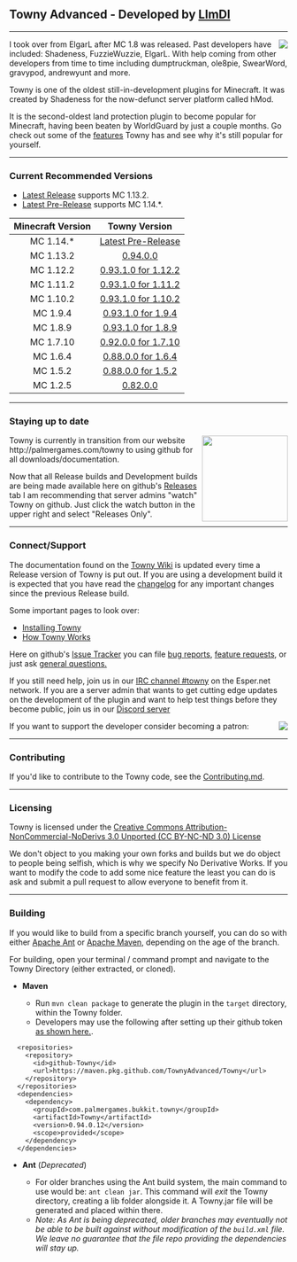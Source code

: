 ## Towny Advanced - Developed by [LlmDl](https://github.com/LlmDl)

___

<p><img align=right src="https://user-images.githubusercontent.com/879756/65964696-19d6b300-e423-11e9-9cb0-d193225ee40f.png">
I took over from ElgarL after MC 1.8 was released. Past developers have included: Shadeness, FuzzieWuzzie, ElgarL. 
With help coming from other developers from time to time including dumptruckman, ole8pie, SwearWord, gravypod, andrewyunt and more.

Towny is one of the oldest still-in-development plugins for Minecraft. It was created by Shadeness for the now-defunct server platform called hMod.

It is the second-oldest land protection plugin to become popular for Minecraft, having been beaten by WorldGuard by just a couple months. Go check out some of the [features](https://github.com/TownyAdvanced/Towny/wiki#features) Towny has and see why it's still popular for yourself.
</p>

___

### Current Recommended Versions
* [Latest Release](https://github.com/TownyAdvanced/Towny/releases/latest) supports MC 1.13.2.
* [Latest Pre-Release](https://github.com/TownyAdvanced/Towny/releases) supports MC 1.14.*.

| Minecraft Version | Towny Version |
|:----:|:----:|
| MC 1.14.* | [Latest Pre-Release](https://github.com/TownyAdvanced/Towny/releases) |
| MC 1.13.2 | [0.94.0.0](https://github.com/TownyAdvanced/Towny/releases/tag/v0.94.0.0) |
| MC 1.12.2 | [0.93.1.0 for 1.12.2](http://towny.palmergames.com/file-repo/Towny%20Advanced/Releases/0.93.1.0%20for%201.12.2/) |
| MC 1.11.2 | [0.93.1.0 for 1.11.2](http://towny.palmergames.com/file-repo/Towny%20Advanced/Releases/0.93.1.0%20for%201.11.2/) |
| MC 1.10.2 | [0.93.1.0 for 1.10.2](http://towny.palmergames.com/file-repo/Towny%20Advanced/Releases/0.93.1.0%20for%201.10.2/) |
| MC 1.9.4 | [0.93.1.0 for 1.9.4](http://towny.palmergames.com/file-repo/Towny%20Advanced/Releases/%200.93.1.0%20for%201.9.4/) |
| MC 1.8.9 | [0.93.1.0 for 1.8.9](http://towny.palmergames.com/file-repo/Towny%20Advanced/Releases/0.93.1.0%20for%201.8.9/) |
| MC 1.7.10 | [0.92.0.0 for 1.7.10](http://towny.palmergames.com/file-repo/Towny%20Advanced/Releases/0.92.0.0%20%28For%20MC%201.7.10%29/) |
| MC 1.6.4 | [0.88.0.0 for 1.6.4](http://towny.palmergames.com/?p=744) |
| MC 1.5.2 | [0.88.0.0 for 1.5.2](http://towny.palmergames.com/download/towny-advanced-0-88-0-0-cb-1-5-2/) |
| MC 1.2.5 | [0.82.0.0](http://towny.palmergames.com/?p=735) | 

___

### Staying up to date
<p><img align=right src="https://user-images.githubusercontent.com/879756/65964779-3a067200-e423-11e9-9928-938b976af2c2.gif" height="155">
Towny is currently in transition from our website http://palmergames.com/towny to using github for all downloads/documentation.
    
Now that all Release builds and Development builds are being made available here on github's [Releases](https://github.com/TownyAdvanced/Towny/releases) tab I am recommending that server admins "watch" Towny on github. Just click the watch button in the upper right and select "Releases Only".
</p>

___

### Connect/Support
The documentation found on the [Towny Wiki](https://github.com/TownyAdvanced/Towny/wiki) is updated every time a Release version of Towny is put out. If you are using a development build it is expected that you have read the [changelog](https://git.io/fjbS3) for any important changes since the previous Release build.

Some important pages to look over:
- [Installing Towny](https://github.com/TownyAdvanced/Towny/wiki/Installation)
- [How Towny Works](https://github.com/TownyAdvanced/Towny/wiki/How-Towny-Works)

Here on github's [Issue Tracker](https://github.com/TownyAdvanced/Towny/issues) you can file [bug reports](https://github.com/TownyAdvanced/Towny/issues/new?assignees=&labels=&template=bug_report.md&title=), [feature requests](https://github.com/TownyAdvanced/Towny/issues/new?assignees=&labels=&template=feature_request.md&title=Suggestion%3A+), or just ask [general questions.](https://github.com/TownyAdvanced/Towny/issues/new?assignees=&labels=&template=question.md&title=Question%3A)

If you still need help, join us in our [IRC channel #towny](http://webchat.esper.net/?channels=towny) on the Esper.net network.
If you are a server admin that wants to get cutting edge updates on the development of the plugin and want to help test things before they become public, join us in our [Discord server]( https://discord.gg/gnpVs5m )

If you want to support the developer consider becoming a patron: 
[<img align=right src="https://user-images.githubusercontent.com/879756/65957602-d3795800-e412-11e9-8b27-dda76b6fed13.PNG">](https://www.patreon.com/bePatron?u=25096724)
___

### Contributing
If you'd like to contribute to the Towny code, see the [Contributing.md](https://github.com/LlmDl/Towny/blob/master/.github/CONTRIBUTING.MD).

___

### Licensing

Towny is licensed under the [Creative Commons Attribution-NonCommercial-NoDerivs 3.0 Unported (CC BY-NC-ND 3.0) License ](http://creativecommons.org/licenses/by-nc-nd/3.0/)

We don't object to you making your own forks and builds but we do object to people being selfish, which is why we specify No Derivative Works.
If you want to modify the code to add some nice feature the least you can do is ask and submit a pull request to allow everyone to benefit from it.

___

### Building
If you would like to build from a specific branch yourself, you can do so with either [Apache Ant](https://ant.apache.org/) or [Apache Maven](http://maven.apache.org/), depending on the age of the branch.

For building, open your terminal / command prompt and navigate to the Towny Directory (either extracted, or cloned).

- **Maven**

    - Run `mvn clean package` to generate the plugin in the `target` directory, within the Towny folder. 
    - Developers may use the following after setting up their github token [as shown here.](https://help.github.com/en/articles/configuring-apache-maven-for-use-with-github-package-registry#authenticating-to-github-package-registry).
        
```
  <repositories>
    <repository>
      <id>github-Towny</id>
      <url>https://maven.pkg.github.com/TownyAdvanced/Towny</url>
    </repository>   
  </repositories>
  <dependencies>                    
    <dependency>
      <groupId>com.palmergames.bukkit.towny</groupId>
      <artifactId>Towny</artifactId>
      <version>0.94.0.12</version>
      <scope>provided</scope>
    </dependency>
  </dependencies>  
```

- **Ant** (_Deprecated_)

    - For older branches using the Ant build system, the main command to use would be: `ant clean jar`. This command will _exit_ the Towny directory, creating a lib folder alongside it. A Towny.jar file will be generated and placed within there.
    - _Note: As Ant is being deprecated, older branches may eventually not be able to be built against without modification of the `build.xml` file. We leave no guarantee that the file repo providing the dependencies will stay up._
